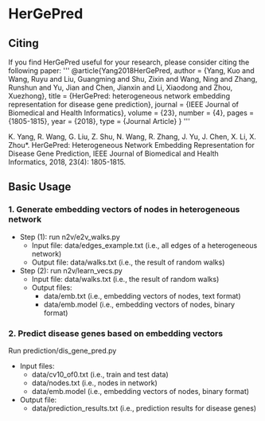 # HerGePred

## Citing
If you find HerGePred useful for your research, please consider citing the following paper:
'''
@article{Yang2018HerGePred,
   author = {Yang, Kuo and Wang, Ruyu and Liu, Guangming and Shu, Zixin and Wang, Ning and Zhang, Runshun and Yu, Jian and Chen, Jianxin and Li, Xiaodong and Zhou, Xuezhong},
   title = {HerGePred: heterogeneous network embedding representation for disease gene prediction},
   journal = {IEEE Journal of Biomedical and Health Informatics},
   volume = {23},
   number = {4},
   pages = {1805-1815},
   year = {2018},
   type = {Journal Article}
}
'''

K. Yang, R. Wang, G. Liu, Z. Shu, N. Wang, R. Zhang, J. Yu, J. Chen, X. Li, X. Zhou\*. HerGePred: Heterogeneous Network Embedding Representation for Disease Gene Prediction, IEEE Journal of Biomedical and Health Informatics, 2018, 23(4): 1805-1815.


## Basic Usage
### 1. Generate embedding vectors of nodes in heterogeneous network
+ Step (1): run n2v/e2v_walks.py
   + Input file: 
   data/edges_example.txt (i.e., all edges of a heterogeneous network)
   + Output file: 
   data/walks.txt (i.e., the result of random walks)
+ Step (2): run n2v/learn_vecs.py
   + Input file: 
   data/walks.txt (i.e., the result of random walks)
   + Output files: 
      + data/emb.txt (i.e., embedding vectors of nodes, text format)
      + data/emb.model (i.e., embedding vectors of nodes, binary format)


### 2. Predict disease genes based on embedding vectors
Run prediction/dis_gene_pred.py
   + Input files: 
      + data/cv10_of0.txt (i.e., train and test data)
      + data/nodes.txt (i.e., nodes in network)
      + data/emb.model (i.e., embedding vectors of nodes, binary format)
   + Output file:
      + data/prediction_results.txt (i.e., prediction results for disease genes)
